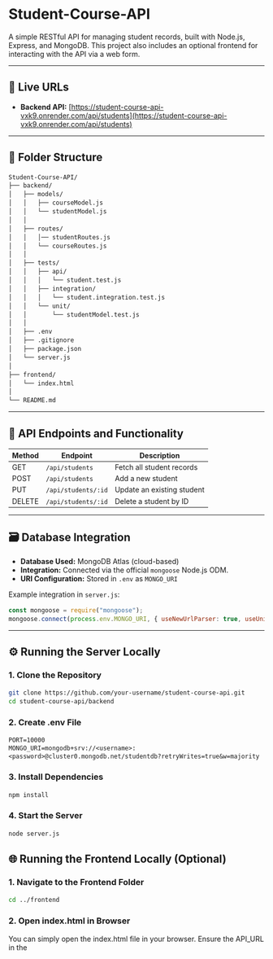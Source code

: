 # Student-Course-API

A simple RESTful API for managing student records, built with Node.js, Express, and MongoDB. This project also includes an optional frontend for interacting with the API via a web form.

---

## 🔗 Live URLs

- **Backend API:** [https://student-course-api-vxk9.onrender.com/api/students](https://student-course-api-vxk9.onrender.com/api/students)

---

## 📂 Folder Structure

```bash
Student-Course-API/
├── backend/
│   ├── models/
│   │   ├── courseModel.js
│   │   └── studentModel.js
│   │
│   ├── routes/
│   │   │── studentRoutes.js
│   │   └── courseRoutes.js
│   │
│   ├── tests/                       
│   │   ├── api/
│   │   │   └── student.test.js      
│   │   ├── integration/
│   │   │   └── student.integration.test.js  
│   │   └── unit/
│   │       └── studentModel.test.js         
│   │
│   ├── .env                         
│   ├── .gitignore                 
│   ├── package.json                
│   └── server.js                                     
│
├── frontend/
│   └── index.html                  
│
└── README.md                                          
```

---

## 📌 API Endpoints and Functionality

| Method | Endpoint                      | Description                  |
|--------|-------------------------------|------------------------------|
| GET    | `/api/students`               | Fetch all student records    |
| POST   | `/api/students`               | Add a new student            |
| PUT    | `/api/students/:id`           | Update an existing student   |
| DELETE | `/api/students/:id`           | Delete a student by ID       |

---

## 🗃️ Database Integration

- **Database Used:** MongoDB Atlas (cloud-based)
- **Integration:** Connected via the official `mongoose` Node.js ODM.
- **URI Configuration:** Stored in `.env` as `MONGO_URI`

Example integration in `server.js`:
```javascript
const mongoose = require("mongoose");
mongoose.connect(process.env.MONGO_URI, { useNewUrlParser: true, useUnifiedTopology: true });
```

---

## ⚙️ Running the Server Locally

### 1. Clone the Repository

```bash
git clone https://github.com/your-username/student-course-api.git
cd student-course-api/backend
```

### 2. Create .env File

```env
PORT=10000
MONGO_URI=mongodb+srv://<username>:<password>@cluster0.mongodb.net/studentdb?retryWrites=true&w=majority
```

### 3. Install Dependencies

```bash
npm install
```

### 4. Start the Server

```bash
node server.js
```

## 🌐 Running the Frontend Locally (Optional)

### 1. Navigate to the Frontend Folder

```bash
cd ../frontend
```

### 2. Open index.html in Browser

You can simply open the index.html file in your browser.
Ensure the API_URL in the <script> section is pointing to your live or local backend URL.

## 📬 Sample Requests and Responses

### ➕ POST /api/students

**Request Body:**

```json
{
  "name": "Ankit Bakshi",
  "email": "ankit@example.com"
}
```

**Response:**

```json
{
  "_id": "665ffcc1a3b85c5a6a0c7f55",
  "name": "Ankit Bakshi",
  "email": "ankit@example.com",
  "__v": 0
}
```

### 📥 GET /api/students

**Response:**

```json
[
  {
    "_id": "665ffcc1a3b85c5a6a0c7f55",
    "name": "Ankit Bakshi",
    "email": "ankit@example.com",
    "__v": 0
  }
]
```

## ✅ Technologies Used

- Node.js
- Express.js
- MongoDB Atlas
- Mongoose
- dotenv
- CORS

## 🧪 Testing (3 Types of Tests Written)

### ✅ 1. Unit Tests (`tests/unit/studentModel.test.js`)

- **What it does:** Tests the structure and behavior of the Mongoose `Student` model.
- **Checks:** Whether the model can be instantiated with required fields (`name`, `email`).
- **Why:** Ensures schema logic works before any DB or API logic is tested.

### ✅ 2. Integration Tests (`tests/integration/student.integration.test.js`)

- **What it does:** Uses `mongodb-memory-server` to test database interaction without touching the real DB.
- **Checks:**
    - Saving a student to the database
    - Retrieving a student from the database
- **Why:** Validates that Mongoose and MongoDB work as expected together.

### ✅ 3. API Tests (`tests/api/student.test.js`)

- **What it does:** Tests actual API endpoints via HTTP requests using `Supertest`.
- **Checks:**
    - `GET /api/students` returns all students
    - `POST /api/students` creates a new student
    - Error handling for invalid requests (e.g., missing fields)
- **Why:** Ensures your external API is functioning correctly and returns expected HTTP responses.

---

## 📦 Run All Tests

```bash
npm test
```

## 📈 Run with Coverage Report

```bash
npm test -- --coverage
```

---

## 📊 Test Coverage Report 

![Test coverage report screenshot](Test-report.png)

---

## 📬 Contact
Made by **Ankit Bakshi**
- **Email:** [bakshiankit1005@gmail.com](bakshiankit1005@gmail.com)
- **GitHub:** @ankitbakshi10

